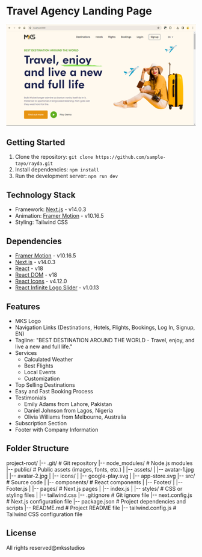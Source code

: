 # Travel Agency Landing Page

![Travel Agency Landing Page ](./public/image.png)

## Getting Started

1. Clone the repository: `git clone https://github.com/sample-tayo/rayda.git`
2. Install dependencies: `npm install`
3. Run the development server: `npm run dev`

## Technology Stack

- Framework: [Next.js](https://nextjs.org/) - v14.0.3
- Animation: [Framer Motion](https://www.npmjs.com/package/framer-motion) - v10.16.5
- Styling: Tailwind CSS

## Dependencies

- [Framer Motion](https://www.npmjs.com/package/framer-motion) - v10.16.5
- [Next.js](https://nextjs.org/) - v14.0.3
- [React](https://reactjs.org/) - v18
- [React DOM](https://reactjs.org/docs/react-dom.html) - v18
- [React Icons](https://react-icons.github.io/react-icons/) - v4.12.0
- [React Infinite Logo Slider](https://www.npmjs.com/package/react-infinite-logo-slider) - v1.0.13

## Features

- MKS Logo
- Navigation Links (Destinations, Hotels, Flights, Bookings, Log In, Signup, EN)
- Tagline: "BEST DESTINATION AROUND THE WORLD - Travel, enjoy, and live a new and full life."
- Services
  - Calculated Weather
  - Best Flights
  - Local Events
  - Customization
- Top Selling Destinations
- Easy and Fast Booking Process
- Testimonials
  - Emily Adams from Lahore, Pakistan
  - Daniel Johnson from Lagos, Nigeria
  - Olivia Williams from Melbourne, Australia
- Subscription Section
- Footer with Company Information

## Folder Structure

project-root/
|-- .git/ # Git repository
|-- node_modules/ # Node.js modules
|-- public/ # Public assets (images, fonts, etc.)
| |-- assets/
| |-- avatar-1.jpg
| |-- avatar-2.jpg
| |-- icons/
| |-- google-play.svg
| |-- app-store.svg
|-- src/ # Source code
| |-- components/ # React components
| |-- Footer/
| |-- Footer.js
| |-- pages/ # Next.js pages
| |-- index.js
| |-- styles/ # CSS or styling files
| |-- tailwind.css
|-- .gitignore # Git ignore file
|-- next.config.js # Next.js configuration file
|-- package.json # Project dependencies and scripts
|-- README.md # Project README file
|-- tailwind.config.js # Tailwind CSS configuration file

## License

All rights reserved@mksstudios
